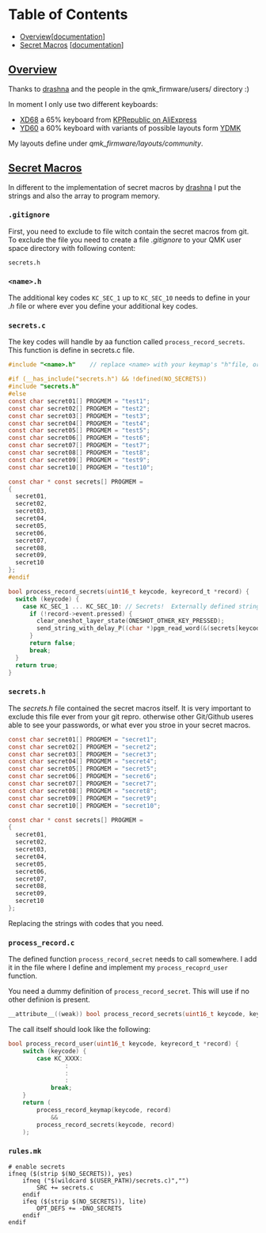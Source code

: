 # Table of Contents
* [Overview](#overview)[[documentation](https://docs.qmk.fm/#/feature_userspace)]
* [Secret Macros](#secret-macros) [[documentation](https://github.com/qmk/qmk_firmware/blob/master/users/drashna/readme_secrets.md)]

## [Overview](#overview)
Thanks to [drashna](https://github.com/drashna) and the people in the qmk_firmware/users/ directory :)

In moment I only use two different keyboards:  

* [XD68](https://github.com/qmk/qmk_firmware/tree/master/keyboards/xd68) a 65% keyboard from [KPRepublic on AliExpress](http://kprepublic.com/products/xiudi-xd68-pcb-65-custom-mechanical-keyboard-support-tkg-tools-underglow-rgb-pcb-programmed-kle-lots-of-layouts)
* [YD60](https://github.com/qmk/qmk_firmware/tree/master/keyboards/yd60mq) a 60% keyboard with variants of possible layouts form [YDMK](https://de.aliexpress.com/item/32799437588.html)

My layouts define under *qmk_firmware/layouts/community*.

## [Secret Macros](#secret-macros)
In different to the implementation of secret macros by [drashna](https://github.com/drashna) I put the strings and also the array to program memory.

### `.gitignore`
First, you need to exclude to file witch contain the secret macros from git. To exclude the file you need to create a file *.gitignore* to your QMK user space directory with following content:  

```console
secrets.h
```

### `<name>.h`
The additional key codes `KC_SEC_1` up to `KC_SEC_10` needs to define in your *<name>.h* file or where ever you define your additional key codes.  
 
### `secrets.c`
The key codes will handle by aa function called `process_record_secrets`. This function is define in secrets.c file.
 
```c
#include "<name>.h"    // replace <name> with your keymap's "h"file, or whatever file store the keycodes

#if (__has_include("secrets.h") && !defined(NO_SECRETS))
#include "secrets.h"
#else
const char secret01[] PROGMEM = "test1";
const char secret02[] PROGMEM = "test2";
const char secret03[] PROGMEM = "test3";
const char secret04[] PROGMEM = "test4";
const char secret05[] PROGMEM = "test5";
const char secret06[] PROGMEM = "test6";
const char secret07[] PROGMEM = "test7";
const char secret08[] PROGMEM = "test8";
const char secret09[] PROGMEM = "test9";
const char secret10[] PROGMEM = "test10";

const char * const secrets[] PROGMEM =
{
  secret01,
  secret02,
  secret03,
  secret04,
  secret05,
  secret06,
  secret07,
  secret08,
  secret09,
  secret10
};
#endif

bool process_record_secrets(uint16_t keycode, keyrecord_t *record) {
  switch (keycode) {
    case KC_SEC_1 ... KC_SEC_10: // Secrets!  Externally defined strings, not stored in repo
      if (!record->event.pressed) {
        clear_oneshot_layer_state(ONESHOT_OTHER_KEY_PRESSED);
        send_string_with_delay_P((char *)pgm_read_word(&(secrets[keycode - KC_SEC_1])), MACRO_DELAY);
      }
      return false;
      break;
  }
  return true;
}
```

### `secrets.h`

The *secrets.h* file contained the secret macros itself. It is very important to exclude this file ever from your git repro. otherwise other Git/Github useres able to see your passwords, or what ever you stroe in your secret macros.  

```c
const char secret01[] PROGMEM = "secret1";
const char secret02[] PROGMEM = "secret2";
const char secret03[] PROGMEM = "secret3";
const char secret04[] PROGMEM = "secret4";
const char secret05[] PROGMEM = "secret5";
const char secret06[] PROGMEM = "secret6";
const char secret07[] PROGMEM = "secret7";
const char secret08[] PROGMEM = "secret8";
const char secret09[] PROGMEM = "secret9";
const char secret10[] PROGMEM = "secret10";

const char * const secrets[] PROGMEM =
{
  secret01,
  secret02,
  secret03,
  secret04,
  secret05,
  secret06,
  secret07,
  secret08,
  secret09,
  secret10
};
```

Replacing the strings with codes that you need.  

### `process_record.c`

The defined function `process_record_secret` needs to call somewhere. I add it in the file where I define and implement my `process_recoprd_user` function. 

You need a dummy definition of `process_record_secret`.  This will use if no other definion is present.
```c
__attribute__((weak)) bool process_record_secrets(uint16_t keycode, keyrecord_t *record) { return true; }
```

The call itself should look like the following:
```c
bool process_record_user(uint16_t keycode, keyrecord_t *record) {
    switch (keycode) {
        case KC_XXXX:
                :
                :
                :
            break;
    }
    return (
        process_record_keymap(keycode, record)
            &&
        process_record_secrets(keycode, record)
    );
```

### `rules.mk`

```make
# enable secrets
ifneq ($(strip $(NO_SECRETS)), yes)
    ifneq ("$(wildcard $(USER_PATH)/secrets.c)","")
        SRC += secrets.c
    endif
    ifeq ($(strip $(NO_SECRETS)), lite)
        OPT_DEFS += -DNO_SECRETS
    endif
endif
```

